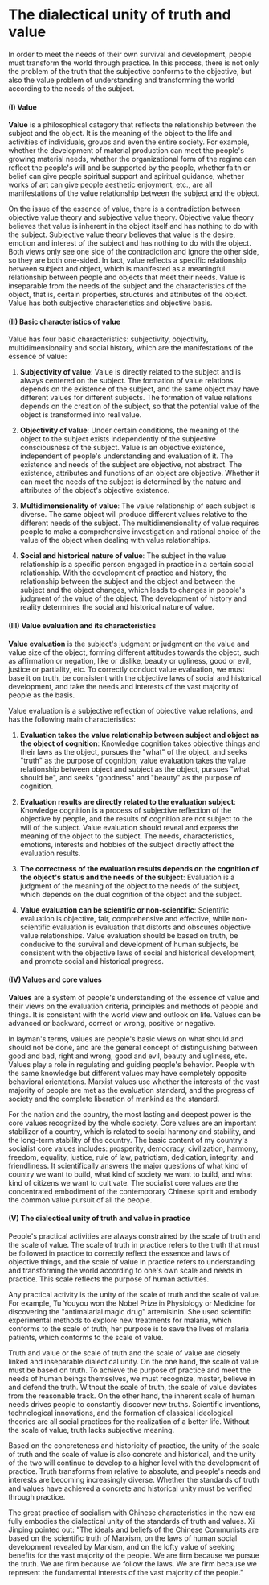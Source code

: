 # The dialectical unity of truth and value

In order to meet the needs of their own survival and development, people must transform the world through practice. In this process, there is not only the problem of the truth that the subjective conforms to the objective, but also the value problem of understanding and transforming the world according to the needs of the subject.

#### (I) Value

**Value** is a philosophical category that reflects the relationship between the subject and the object. It is the meaning of the object to the life and activities of individuals, groups and even the entire society. For example, whether the development of material production can meet the people's growing material needs, whether the organizational form of the regime can reflect the people's will and be supported by the people, whether faith or belief can give people spiritual support and spiritual guidance, whether works of art can give people aesthetic enjoyment, etc., are all manifestations of the value relationship between the subject and the object.

On the issue of the essence of value, there is a contradiction between objective value theory and subjective value theory. Objective value theory believes that value is inherent in the object itself and has nothing to do with the subject. Subjective value theory believes that value is the desire, emotion and interest of the subject and has nothing to do with the object. Both views only see one side of the contradiction and ignore the other side, so they are both one-sided. In fact, value reflects a specific relationship between subject and object, which is manifested as a meaningful relationship between people and objects that meet their needs. Value is inseparable from the needs of the subject and the characteristics of the object, that is, certain properties, structures and attributes of the object. Value has both subjective characteristics and objective basis.

#### (II) Basic characteristics of value

Value has four basic characteristics: subjectivity, objectivity, multidimensionality and social history, which are the manifestations of the essence of value:

1. **Subjectivity of value**: Value is directly related to the subject and is always centered on the subject. The formation of value relations depends on the existence of the subject, and the same object may have different values ​​for different subjects. The formation of value relations depends on the creation of the subject, so that the potential value of the object is transformed into real value.

2. **Objectivity of value**: Under certain conditions, the meaning of the object to the subject exists independently of the subjective consciousness of the subject. Value is an objective existence, independent of people's understanding and evaluation of it. The existence and needs of the subject are objective, not abstract. The existence, attributes and functions of an object are objective. Whether it can meet the needs of the subject is determined by the nature and attributes of the object's objective existence.

3. **Multidimensionality of value**: The value relationship of each subject is diverse. The same object will produce different values ​​relative to the different needs of the subject. The multidimensionality of value requires people to make a comprehensive investigation and rational choice of the value of the object when dealing with value relationships.

4. **Social and historical nature of value**: The subject in the value relationship is a specific person engaged in practice in a certain social relationship. With the development of practice and history, the relationship between the subject and the object and between the subject and the object changes, which leads to changes in people's judgment of the value of the object. The development of history and reality determines the social and historical nature of value.

#### (III) Value evaluation and its characteristics

**Value evaluation** is the subject's judgment or judgment on the value and value size of the object, forming different attitudes towards the object, such as affirmation or negation, like or dislike, beauty or ugliness, good or evil, justice or partiality, etc. To correctly conduct value evaluation, we must base it on truth, be consistent with the objective laws of social and historical development, and take the needs and interests of the vast majority of people as the basis.

Value evaluation is a subjective reflection of objective value relations, and has the following main characteristics:

1. **Evaluation takes the value relationship between subject and object as the object of cognition**: Knowledge cognition takes objective things and their laws as the object, pursues the "what" of the object, and seeks "truth" as the purpose of cognition; value evaluation takes the value relationship between object and subject as the object, pursues "what should be", and seeks "goodness" and "beauty" as the purpose of cognition.

2. **Evaluation results are directly related to the evaluation subject**: Knowledge cognition is a process of subjective reflection of the objective by people, and the results of cognition are not subject to the will of the subject. Value evaluation should reveal and express the meaning of the object to the subject. The needs, characteristics, emotions, interests and hobbies of the subject directly affect the evaluation results.

3. **The correctness of the evaluation results depends on the cognition of the object's status and the needs of the subject**: Evaluation is a judgment of the meaning of the object to the needs of the subject, which depends on the dual cognition of the object and the subject.

4. **Value evaluation can be scientific or non-scientific**: Scientific evaluation is objective, fair, comprehensive and effective, while non-scientific evaluation is evaluation that distorts and obscures objective value relationships. Value evaluation should be based on truth, be conducive to the survival and development of human subjects, be consistent with the objective laws of social and historical development, and promote social and historical progress.

#### (IV) Values ​​and core values

**Values** are a system of people's understanding of the essence of value and their views on the evaluation criteria, principles and methods of people and things. It is consistent with the world view and outlook on life. Values ​​can be advanced or backward, correct or wrong, positive or negative.

In layman's terms, values ​​are people's basic views on what should and should not be done, and are the general concept of distinguishing between good and bad, right and wrong, good and evil, beauty and ugliness, etc. Values ​​play a role in regulating and guiding people's behavior. People with the same knowledge but different values ​​may have completely opposite behavioral orientations. Marxist values ​​use whether the interests of the vast majority of people are met as the evaluation standard, and the progress of society and the complete liberation of mankind as the standard.

For the nation and the country, the most lasting and deepest power is the core values ​​recognized by the whole society. Core values ​​are an important stabilizer of a country, which is related to social harmony and stability, and the long-term stability of the country. The basic content of my country's socialist core values ​​includes: prosperity, democracy, civilization, harmony, freedom, equality, justice, rule of law, patriotism, dedication, integrity, and friendliness. It scientifically answers the major questions of what kind of country we want to build, what kind of society we want to build, and what kind of citizens we want to cultivate. The socialist core values ​​are the concentrated embodiment of the contemporary Chinese spirit and embody the common value pursuit of all the people.

#### (V) The dialectical unity of truth and value in practice

People's practical activities are always constrained by the scale of truth and the scale of value. The scale of truth in practice refers to the truth that must be followed in practice to correctly reflect the essence and laws of objective things, and the scale of value in practice refers to understanding and transforming the world according to one's own scale and needs in practice. This scale reflects the purpose of human activities.

Any practical activity is the unity of the scale of truth and the scale of value. For example, Tu Youyou won the Nobel Prize in Physiology or Medicine for discovering the "antimalarial magic drug" artemisinin. She used scientific experimental methods to explore new treatments for malaria, which conforms to the scale of truth; her purpose is to save the lives of malaria patients, which conforms to the scale of value.

Truth and value or the scale of truth and the scale of value are closely linked and inseparable dialectical unity. On the one hand, the scale of value must be based on truth. To achieve the purpose of practice and meet the needs of human beings themselves, we must recognize, master, believe in and defend the truth. Without the scale of truth, the scale of value deviates from the reasonable track. On the other hand, the inherent scale of human needs drives people to constantly discover new truths. Scientific inventions, technological innovations, and the formation of classical ideological theories are all social practices for the realization of a better life. Without the scale of value, truth lacks subjective meaning.

Based on the concreteness and historicity of practice, the unity of the scale of truth and the scale of value is also concrete and historical, and the unity of the two will continue to develop to a higher level with the development of practice. Truth transforms from relative to absolute, and people's needs and interests are becoming increasingly diverse. Whether the standards of truth and values ​​have achieved a concrete and historical unity must be verified through practice.

The great practice of socialism with Chinese characteristics in the new era fully embodies the dialectical unity of the standards of truth and values. Xi Jinping pointed out: "The ideals and beliefs of the Chinese Communists are based on the scientific truth of Marxism, on the laws of human social development revealed by Marxism, and on the lofty value of seeking benefits for the vast majority of the people. We are firm because we pursue the truth. We are firm because we follow the laws. We are firm because we represent the fundamental interests of the vast majority of the people."